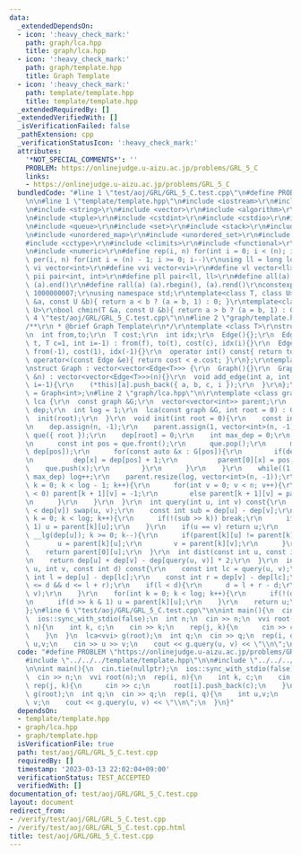 ```yaml
---
data:
  _extendedDependsOn:
  - icon: ':heavy_check_mark:'
    path: graph/lca.hpp
    title: graph/lca.hpp
  - icon: ':heavy_check_mark:'
    path: graph/template.hpp
    title: Graph Template
  - icon: ':heavy_check_mark:'
    path: template/template.hpp
    title: template/template.hpp
  _extendedRequiredBy: []
  _extendedVerifiedWith: []
  _isVerificationFailed: false
  _pathExtension: cpp
  _verificationStatusIcon: ':heavy_check_mark:'
  attributes:
    '*NOT_SPECIAL_COMMENTS*': ''
    PROBLEM: https://onlinejudge.u-aizu.ac.jp/problems/GRL_5_C
    links:
    - https://onlinejudge.u-aizu.ac.jp/problems/GRL_5_C
  bundledCode: "#line 1 \"test/aoj/GRL/GRL_5_C.test.cpp\"\n#define PROBLEM \"https://onlinejudge.u-aizu.ac.jp/problems/GRL_5_C\"\
    \n\n#line 1 \"template/template.hpp\"\n#include <iostream>\r\n#include <cmath>\r\
    \n#include <string>\r\n#include <vector>\r\n#include <algorithm>\r\n#include <utility>\r\
    \n#include <tuple>\r\n#include <cstdint>\r\n#include <cstdio>\r\n#include <map>\r\
    \n#include <queue>\r\n#include <set>\r\n#include <stack>\r\n#include <deque>\r\
    \n#include <unordered_map>\r\n#include <unordered_set>\r\n#include <bitset>\r\n\
    #include <cctype>\r\n#include <climits>\r\n#include <functional>\r\n#include <cassert>\r\
    \n#include <numeric>\r\n#define rep(i, n) for(int i = 0; i < (n); i++)\r\n#define\
    \ per(i, n) for(int i = (n) - 1; i >= 0; i--)\r\nusing ll = long long;\r\n#define\
    \ vi vector<int>\r\n#define vvi vector<vi>\r\n#define vl vector<ll>\r\n#define\
    \ pii pair<int, int>\r\n#define pll pair<ll, ll>\r\n#define all(a) (a).begin(),\
    \ (a).end()\r\n#define rall(a) (a).rbegin(), (a).rend()\r\nconstexpr int mod =\
    \ 1000000007;\r\nusing namespace std;\r\ntemplate<class T, class U>\r\nbool chmax(T\
    \ &a, const U &b){ return a < b ? (a = b, 1) : 0; }\r\ntemplate<class T, class\
    \ U>\r\nbool chmin(T &a, const U &b){ return a > b ? (a = b, 1) : 0; }\n#line\
    \ 4 \"test/aoj/GRL/GRL_5_C.test.cpp\"\n\n#line 2 \"graph/template.hpp\"\n\r\n\
    /**\r\n * @brief Graph Template\r\n*/\r\ntemplate <class T>\r\nstruct Edge {\r\
    \n  int from,to;\r\n  T cost;\r\n  int idx;\r\n  Edge(){};\r\n  Edge(int f, int\
    \ t, T c=1, int i=-1) : from(f), to(t), cost(c), idx(i){}\r\n  Edge(int t) : to(t),\
    \ from(-1), cost(1), idx(-1){}\r\n  operator int() const{ return to; }\r\n  bool\
    \ operator<(const Edge &e){ return cost < e.cost; }\r\n};\r\ntemplate <class T>\r\
    \nstruct Graph : vector<vector<Edge<T>>> {\r\n  Graph(){}\r\n  Graph(const int\
    \ &n) : vector<vector<Edge<T>>>(n){}\r\n  void add_edge(int a, int b, T c=1, int\
    \ i=-1){\r\n    (*this)[a].push_back({ a, b, c, i });\r\n  }\r\n};\r\nusing graph\
    \ = Graph<int>;\n#line 2 \"graph/lca.hpp\"\n\r\ntemplate <class graph>\r\nstruct\
    \ lca {\r\n  const graph &G;\r\n  vector<vector<int>> parent;\r\n  vector<int>\
    \ dep;\r\n  int log = 1;\r\n  lca(const graph &G, int root = 0) : G(G){\r\n  \
    \  init(root);\r\n  }\r\n  void init(int root = 0){\r\n    const int n = G.size();\r\
    \n    dep.assign(n, -1);\r\n    parent.assign(1, vector<int>(n, -1));\r\n    queue<int>\
    \ que({ root });\r\n    dep[root] = 0;\r\n    int max_dep = 0;\r\n    while(!que.empty()){\r\
    \n      const int pos = que.front();\r\n      que.pop();\r\n      max_dep = max(max_dep,\
    \ dep[pos]);\r\n      for(const auto &x : G[pos]){\r\n        if(dep[x] == -1){\r\
    \n          dep[x] = dep[pos] + 1;\r\n          parent[0][x] = pos;\r\n      \
    \    que.push(x);\r\n        }\r\n      }\r\n    }\r\n    while((1 << log) <=\
    \ max_dep) log++;\r\n    parent.resize(log, vector<int>(n, -1));\r\n    for(int\
    \ k = 0; k < log - 1; k++){\r\n      for(int v = 0; v < n; v++){\r\n        if(parent[k][v]\
    \ < 0) parent[k + 1][v] = -1;\r\n        else parent[k + 1][v] = parent[k][parent[k][v]];\r\
    \n      }\r\n    }\r\n  }\r\n  int query(int u, int v) const{\r\n    if(dep[u]\
    \ < dep[v]) swap(u, v);\r\n    const int sub = dep[u] - dep[v];\r\n    for(int\
    \ k = 0; k < log; k++){\r\n      if(!(sub >> k)) break;\r\n      if(sub >> k &\
    \ 1) u = parent[k][u];\r\n    }\r\n    if(u == v) return u;\r\n    for(int k =\
    \ __lg(dep[u]); k >= 0; k--){\r\n      if(parent[k][u] != parent[k][v]){\r\n \
    \       u = parent[k][u];\r\n        v = parent[k][v];\r\n      }\r\n    }\r\n\
    \    return parent[0][u];\r\n  }\r\n  int dist(const int u, const int v) const{\r\
    \n    return dep[u] + dep[v] - dep[query(u, v)] * 2;\r\n  }\r\n  int jump(int\
    \ u, int v, const int d) const{\r\n    const int lc = query(u, v);\r\n    const\
    \ int l = dep[u] - dep[lc];\r\n    const int r = dep[v] - dep[lc];\r\n    assert(0\
    \ <= d && d <= l + r);\r\n    if(l < d){\r\n      d = l + r - d;\r\n      swap(u,\
    \ v);\r\n    }\r\n    for(int k = 0; k < log; k++){\r\n      if(!(d >> k)) break;\r\
    \n      if(d >> k & 1) u = parent[k][u];\r\n    }\r\n    return u;\r\n  }\r\n\
    };\n#line 6 \"test/aoj/GRL/GRL_5_C.test.cpp\"\n\nint main(){\n  cin.tie(nullptr);\n\
    \  ios::sync_with_stdio(false);\n  int n;\n  cin >> n;\n  vvi root(n);\n  rep(i,\
    \ n){\n    int k, c;\n    cin >> k;\n    rep(j, k){\n      cin >> c;\n      root[i].push_back(c);\n\
    \    }\n  }\n  lca<vvi> g(root);\n  int q;\n  cin >> q;\n  rep(i, q){\n    int\
    \ u,v;\n    cin >> u >> v;\n    cout << g.query(u, v) << \"\\n\";\n  }\n}\n"
  code: "#define PROBLEM \"https://onlinejudge.u-aizu.ac.jp/problems/GRL_5_C\"\n\n\
    #include \"../../../template/template.hpp\"\n\n#include \"../../../graph/lca.hpp\"\
    \n\nint main(){\n  cin.tie(nullptr);\n  ios::sync_with_stdio(false);\n  int n;\n\
    \  cin >> n;\n  vvi root(n);\n  rep(i, n){\n    int k, c;\n    cin >> k;\n   \
    \ rep(j, k){\n      cin >> c;\n      root[i].push_back(c);\n    }\n  }\n  lca<vvi>\
    \ g(root);\n  int q;\n  cin >> q;\n  rep(i, q){\n    int u,v;\n    cin >> u >>\
    \ v;\n    cout << g.query(u, v) << \"\\n\";\n  }\n}"
  dependsOn:
  - template/template.hpp
  - graph/lca.hpp
  - graph/template.hpp
  isVerificationFile: true
  path: test/aoj/GRL/GRL_5_C.test.cpp
  requiredBy: []
  timestamp: '2023-03-13 22:02:04+09:00'
  verificationStatus: TEST_ACCEPTED
  verifiedWith: []
documentation_of: test/aoj/GRL/GRL_5_C.test.cpp
layout: document
redirect_from:
- /verify/test/aoj/GRL/GRL_5_C.test.cpp
- /verify/test/aoj/GRL/GRL_5_C.test.cpp.html
title: test/aoj/GRL/GRL_5_C.test.cpp
---
```

